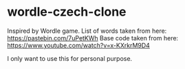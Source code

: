 # wordle-czech-clone
Inspired by Wordle game. List of words taken from here: https://pastebin.com/7uPetKWh
Base code taken from here: https://www.youtube.com/watch?v=x-KXrkrM9D4

I only want to use this for personal purpose.
